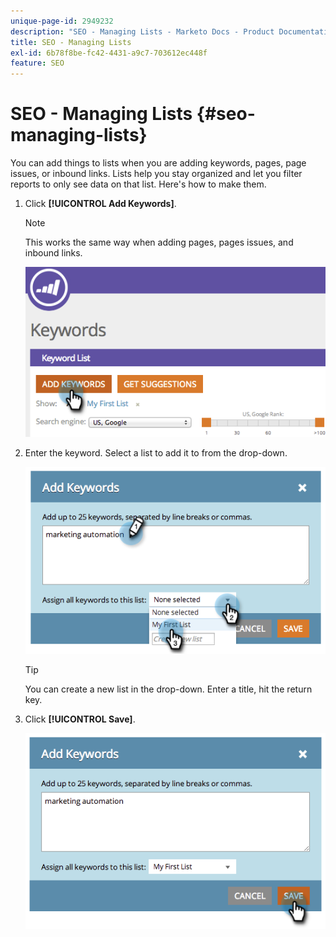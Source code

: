 ```yaml
---
unique-page-id: 2949232
description: "SEO - Managing Lists - Marketo Docs - Product Documentation"
title: SEO - Managing Lists
exl-id: 6b78f8be-fc42-4431-a9c7-703612ec448f
feature: SEO
---
```

# SEO - Managing Lists {#seo-managing-lists}

You can add things to lists when you are adding keywords, pages, page issues, or inbound links. Lists help you stay organized and let you filter reports to only see data on that list. Here's how to make them.

1. Click **[!UICONTROL Add Keywords]**.

   >[!NOTE]
   >
   >This works the same way when adding pages, pages issues, and inbound links.

   ![](assets/image2014-9-18-13-3a24-3a35.png)

1. Enter the keyword. Select a list to add it to from the drop-down.

   ![](assets/image2014-9-18-13-3a24-3a50.png)

   >[!TIP]
   >
   >You can create a new list in the drop-down. Enter a title, hit the return key.

1. Click **[!UICONTROL Save]**.

   ![](assets/image2014-9-18-13-3a25-3a36.png)
